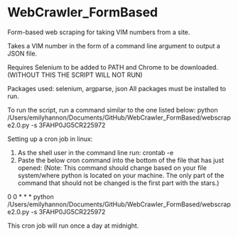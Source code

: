 # WebCrawler_FormBased
Form-based web scraping for taking VIM numbers from a site.

Takes a VIM number in the form of a command line argument to output a JSON file.


Requires Selenium to be added to PATH and Chrome to be downloaded. (WITHOUT THIS THE SCRIPT WILL NOT RUN)

Packages used: selenium, argparse, json
All packages must be installed to run.


To run the script, run a command similar to the one listed below:
python /Users/emilyhannon/Documents/GitHub/WebCrawler_FormBased/webscrape2.0.py -s 3FAHP0JG5CR225972

Setting up a cron job in linux:

1. As the shell user in the command line run: crontab -e
2. Paste the below cron command into the bottom of the file that has just opened: (Note: This command should change based on your file system/where python is located on your machine. The only part of the command that should not be changed is the first part with the stars.)

0 0 * * *	python	/Users/emilyhannon/Documents/GitHub/WebCrawler_FormBased/webscrape2.0.py -s 3FAHP0JG5CR225972


This cron job will run once a day at midnight.
